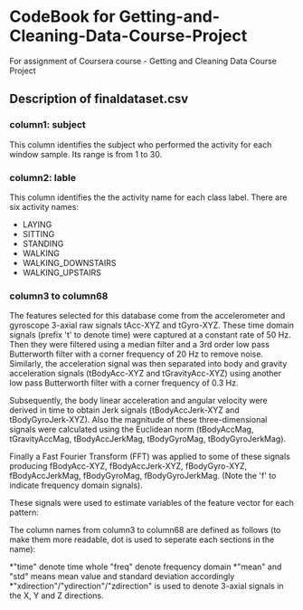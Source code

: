 # CodeBook for Getting-and-Cleaning-Data-Course-Project
For assignment of Coursera course - Getting and Cleaning Data Course Project

## Description of finaldataset.csv

### column1: subject
This column identifies the subject who performed the activity for each window sample. Its range is from 1 to 30. 

### column2: lable
This column identifies the the activity name for each class label. There are six activity names:
* LAYING
* SITTING
* STANDING
* WALKING
* WALKING_DOWNSTAIRS
* WALKING_UPSTAIRS

### column3 to column68
The features selected for this database come from the accelerometer and gyroscope 3-axial raw signals tAcc-XYZ and tGyro-XYZ. These time domain signals (prefix 't' to denote time) were captured at a constant rate of 50 Hz. Then they were filtered using a median filter and a 3rd order low pass Butterworth filter with a corner frequency of 20 Hz to remove noise. Similarly, the acceleration signal was then separated into body and gravity acceleration signals (tBodyAcc-XYZ and tGravityAcc-XYZ) using another low pass Butterworth filter with a corner frequency of 0.3 Hz. 

Subsequently, the body linear acceleration and angular velocity were derived in time to obtain Jerk signals (tBodyAccJerk-XYZ and tBodyGyroJerk-XYZ). Also the magnitude of these three-dimensional signals were calculated using the Euclidean norm (tBodyAccMag, tGravityAccMag, tBodyAccJerkMag, tBodyGyroMag, tBodyGyroJerkMag). 

Finally a Fast Fourier Transform (FFT) was applied to some of these signals producing fBodyAcc-XYZ, fBodyAccJerk-XYZ, fBodyGyro-XYZ, fBodyAccJerkMag, fBodyGyroMag, fBodyGyroJerkMag. (Note the 'f' to indicate frequency domain signals). 

These signals were used to estimate variables of the feature vector for each pattern:  

The column names from column3 to column68 are defined as follows (to make them more readable, dot is used to seperate each sections in the name):

*"time" denote time whole "freq" denote frequency domain
*"mean" and "std" means mean value and standard deviation accordingly
*"xdirection"/"ydirection"/"zdirection" is used to denote 3-axial signals in the X, Y and Z directions.





